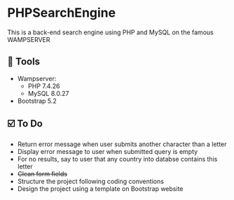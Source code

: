 # PHPSearchEngine
This is a back-end search engine using PHP and MySQL on the famous WAMPSERVER

## :wrench: Tools
- Wampserver:
	- PHP 7.4.26
	- MySQL 8.0.27
- Bootstrap 5.2

<!-- TODO: Setup -->

## :ballot_box_with_check: To Do
- Return error message when user submits another character than a letter 
- Display error message to user when submitted query is empty
- For no results, say to user that any country into databse contains this letter 
- ~~Clean form fields~~
- Structure the project following coding conventions
- Design the project using a template on Bootstrap website
